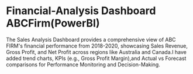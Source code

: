 # Financial-Analysis Dashboard ABCFirm(PowerBI)
The Sales Analysis Dashboard provides a comprehensive view of ABC FIRM's financial performance from 2018-2020, showcasing Sales Revenue, Gross Profit, and Net Profit across regions like Australia and Canada.I have added trend charts, KPIs (e.g., Gross Profit Margin),and Actual vs Forecast comparisons for Performance Monitoring and Decision-Making. 
